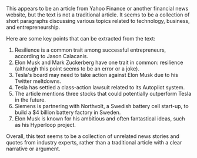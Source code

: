 This appears to be an article from Yahoo Finance or another financial news website, but the text is not a traditional article. It seems to be a collection of short paragraphs discussing various topics related to technology, business, and entrepreneurship.

Here are some key points that can be extracted from the text:

1. Resilience is a common trait among successful entrepreneurs, according to Jason Calacanis.
2. Elon Musk and Mark Zuckerberg have one trait in common: resilience (although this point seems to be an error or a joke).
3. Tesla's board may need to take action against Elon Musk due to his Twitter meltdowns.
4. Tesla has settled a class-action lawsuit related to its Autopilot system.
5. The article mentions three stocks that could potentially outperform Tesla in the future.
6. Siemens is partnering with Northvolt, a Swedish battery cell start-up, to build a $4 billion battery factory in Sweden.
7. Elon Musk is known for his ambitious and often fantastical ideas, such as his Hyperloop project.

Overall, this text seems to be a collection of unrelated news stories and quotes from industry experts, rather than a traditional article with a clear narrative or argument.